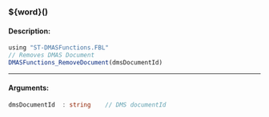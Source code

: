 ### ${word}()

#### Description:
```ts
using "ST-DMASFunctions.FBL"
// Removes DMAS Document
DMASFunctions_RemoveDocument(dmsDocumentId)
```
----
#### Arguments:
```ts
dmsDocumentId  : string    // DMS documentId
```
